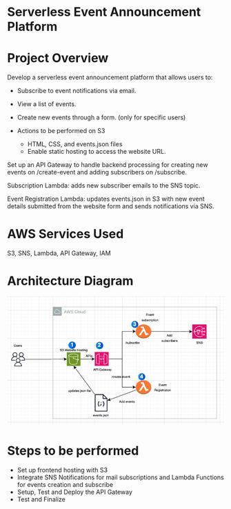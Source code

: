 Serverless Event Announcement Platform
=======================================

# Project Overview

Develop a serverless event announcement platform that allows users to:

- Subscribe to event notifications via email.
- View a list of events.
- Create new events through a form. (only for specific users)

- Actions to be performed on S3
    -   HTML, CSS, and events.json files
    -   Enable static hosting to access the website URL.

Set up an API Gateway to handle backend processing for creating new events on /create-event and adding subscribers on /subscribe.

Subscription Lambda: adds new subscriber emails to the SNS topic.

Event Registration Lambda: updates events.json in S3 with new event details submitted from the website form and sends notifications via SNS.


# AWS Services Used

S3, SNS, Lambda, API Gateway, IAM


# Architecture Diagram

![alt text](image.png)


# Steps to be performed

- Set up frontend hosting with S3
- Integrate SNS Notifications for mail subscriptions and Lambda Functions for events creation and subscribe
- Setup, Test and Deploy the API Gateway
- Test and Finalize
